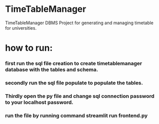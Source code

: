 # TimeTableManager
TimeTableManager DBMS Project for generating and managing timetable for universities. 
# how to run:
### first run the sql file creation to create timetablemanager database with the tables and schema.
### secondly run the sql file populate to populate the tables.
### Thirdly open the py file and change sql connection password to your localhost password.
### run the file by running command streamlit run frontend.py
